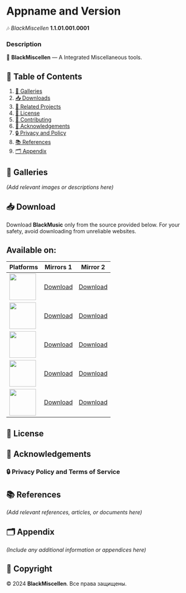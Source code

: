 # Appname and Version  
🎶 *BlackMiscellen* **1.1.01.001.0001**  

### Description  
🎯 **BlackMiscellen** — A Integrated Miscellaneous tools. 

## 📑 Table of Contents  
1. [🎨 Galleries](#galleries)  
2. [📥 Downloads](#downloads)  
3. [🔗 Related Projects](#related-projects)  
4. [📜 License](#license)  
5. [🤝 Contributing](#contributing)  
6. [🙌 Acknowledgements](#acknowledgements)  
7. [🔒 Privacy and Policy](#privacy-policy)  
8. [📚 References](#references)  
9. [🗂️ Appendix](#appendix)   

## 🎨 Galleries  
*(Add relevant images or descriptions here)*  

## 📥 Download  
Download **BlackMusic** only from the source provided below. For your safety, avoid downloading from unreliable websites.

Available on:  
---

| Platforms | Mirrors 1 | Mirror 2 |
|-----------|-----------|----------|
| <img style="width: 70px; height: 70px;" src="https://github.com/LoneStamp99/Vvdo/assets/93658802/16780aaa-10e5-4b63-87ac-0edfe30c0053"/> | [Download](#) | [Download](#) |  
| <img style="width: 70px; height: 70px;" src="https://upload.wikimedia.org/wikipedia/commons/c/c9/Finder_Icon_macOS_Big_Sur.png?20200704175319"/> | [Download](#) | [Download](#) |  
| <img style="width: 70px; height: 70px;" src="https://github.com/LoneStamp99/Vvdo/assets/93658802/aaad78d0-6e4f-4dec-9586-207b86a4a6ff"/> | [Download](#) | [Download](#) |  
| <img style="width: 70px; height: 70px;" src="https://github.com/LoneStamp99/Vvdo/assets/93658802/4bda63de-cd31-4d34-8afc-00f445fe66b6"/> | [Download](#) | [Download](#) |  
| <img style="width: 70px; height: 70px;" src="https://github.com/LoneStamp99/Vvdo/assets/93658802/a7cbc065-4ef7-4bf7-a633-1e8e631717ff"/> | [Download](#) | [Download](#) |
<!--https://github.com/LoneStamp99/Vvdo/assets/93658802/2c26d1c7-b2dc-4e42-a3d7-f2ab25e88b45-->

## 📜 License  

## 🙌 Acknowledgements  

### 🔒 Privacy Policy and Terms of Service  

## 📚 References  
*(Add relevant references, articles, or documents here)*  

## 🗂️ Appendix  
*(Include any additional information or appendices here)*  

## 📅 Copyright  
© 2024 **BlackMiscellen**. Все права защищены.
